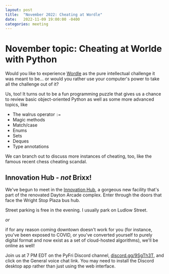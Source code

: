 ```yaml
---
layout: post
title:  "November 2022: Cheating at Wordle" 
date:   2022-11-09 19:00:00 -0400
categories: meeting
---
```


# November topic: Cheating at Worlde with Python 

Would you like to experience 
[Wordle](https://www.nytimes.com/games/wordle/index.html)
as the pure intellectual challenge it was meant to be... or 
would you rather use your computer's power to take all the 
challenge out of it?

Us, too!  It turns out to be a fun programming puzzle that 
gives us a chance to review basic object-oriented Python 
as well as some more advanced topics, like

- The walrus operator `:=`
- Magic methods
- Match/case
- Enums
- Sets
- Deques
- Type annotations


We can branch out to discuss more instances of cheating, too, 
like the famous recent chess cheating scandal.

## Innovation Hub - *not* Brixx!

We've begun to meet in the [Innovation Hub](https://www.thehubdayton.com/), a gorgeous new 
facility that's part of the renovated Dayton Arcade complex.  Enter through 
the doors that face the Wright Stop Plaza bus hub.

Street parking is free in the evening.  I usually park on Ludlow Street.

*or* 

if for any reason coming downtown doesn't work for you (for instance, 
you've been exposed to COVID, or you've converted yourself to purely 
digital format and now exist as 
a set of cloud-hosted algorithms), we'll be online as well!  

Join us at 7 PM EDT on the PyFri Discord channel, [discord.gg/9SgTh3T](https://discord.gg/9SgTh3T), and click on the 
General voice chat link.  You may need to install the Discord desktop app rather than just using 
the web interface.

